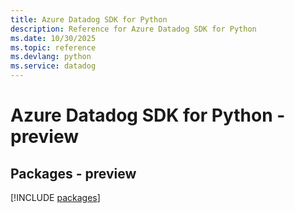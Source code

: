 ```yaml
---
title: Azure Datadog SDK for Python
description: Reference for Azure Datadog SDK for Python
ms.date: 10/30/2025
ms.topic: reference
ms.devlang: python
ms.service: datadog
---
```

# Azure Datadog SDK for Python - preview
## Packages - preview
[!INCLUDE [packages](datadog-index.md)]